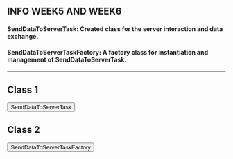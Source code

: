 ## INFO WEEK5 AND WEEK6


####  SendDataToServerTask: Created class for the server interaction and data exchange.
####  SendDataToServerTaskFactory: A factory class  for  instantiation and management of SendDataToServerTask.

 * * *

 
 
<html>
<head>
  <style>
   .panel {
      display: none;
      background-color: #f1f1f1;
      padding: 10px;
      margin-top: 10px;
      font-size: 10px; /* Increase the font size as needed */
      width: 800px; /* Increase the width as needed */
    }

    h2 {
      font-size: 14px; /* Decrease the font size of the headers */
	margin-top: 20px; /* Increase the margin-top for the header */
	  margin-bottom: 20px; /* Add margin-bottom for spacing */
    }

    .panel-button {
      margin-bottom: 20px; /* Add space between each panel button */
    }
  </style>
</head>
<body>
  <h2>Class 1</h2>
  <button onclick="SendDataToServerTask()">SendDataToServerTask</button>
  <div class="panel" id="SendDataToServerTask">
    <pre>
 
 /**
 * This class represents a task for sending data to a server.
 * The task sends a JSON array as string to microbetag server URL and retrieves the server's response.
 */


public class SendDataToServerTask extends AbstractTask {
 
	private  String serverResponse; // Stores the server response
	private final JSONObject jsonObject; // The JSON array to send to the server
    private final MGGManager mggManager;  // The MGGManager instance for retrieving the JSON array
    
   

    				
    
   
    /**
     * Constructs a new SendDataToServerTask object.
     *
     * @param jsonArray   The JSON array to send to the server.
     * @param mggManager  The MGGManager instance for retrieving the JSON array.
     */
    
    public SendDataToServerTask( JSONObject jsonObject, MGGManager mggManager) {
    	this.mggManager=mggManager;
    	this.jsonObject = mggManager.getJsonObject();
    	
    }

    /**
     * Runs the task to send data to the server.
     *
     * @param taskMonitor The task monitor to display progress and status messages.
     */
    
    @Override
    public void run(TaskMonitor taskMonitor) {
    	
    	
    		
        taskMonitor.setTitle("Sending Data to Server");
        taskMonitor.setStatusMessage("Processing Data on Server( May take some time... )");
        
       
        	
        RequestConfig config = RequestConfig.custom()
        	    .setConnectTimeout(600 * 1000)  // time to establish the connection with the remote host
        	    .setSocketTimeout(600 * 1000)  // time waiting for data – after the connection was established; maximum time of inactivity between two data packets
        	    .setConnectionRequestTimeout(600 * 1000) // time to wait for a connection from the connection manager/pool
        	    .build();

        
              CloseableHttpClient httpClient = HttpClients.custom()
                      .setDefaultRequestConfig(config)
                      .build() ;

              
              
              try {
                      String jsonQuery = jsonObject.toJSONString();
                      String serverURL = "https://msysbio.gbiomed.kuleuven.be/upload-abundance-table-dev";

                      HttpPost httpPost = new HttpPost(serverURL);
                      httpPost.setConfig(config);
                      
                      StringEntity entity = new StringEntity(jsonQuery);
                      
                      httpPost.setEntity(entity);
                      httpPost.setHeader("Accept", "application/json");
                      httpPost.setHeader("Content-type", "application/json");

                      try (CloseableHttpResponse response = httpClient.execute(httpPost)) {
                          int statusCode = response.getStatusLine().getStatusCode();

                          if (statusCode != 200 && statusCode != 202) {
                              taskMonitor.showMessage(TaskMonitor.Level.ERROR, "Got " + statusCode + " code from server");
                              return;
                          }

                          HttpEntity responseEntity = response.getEntity();
                          JSONObject jsonResponse = (JSONObject) new JSONParser().parse(new InputStreamReader(responseEntity.getContent()));
                          
                          taskMonitor.setStatusMessage("Processing server response");
                          taskMonitor.setStatusMessage("Data sent to server and retrieved successfully!");
                       // Here's the new line where you set the JSON response as a status message
                          taskMonitor.setStatusMessage("Server Response: " + jsonResponse.toJSONString());
                          mggManager.setServerResponse(jsonResponse);

                      
                      } catch (Exception e) {
                    	 
                          taskMonitor.showMessage(TaskMonitor.Level.ERROR, "Error when waiting for the response: " + e.getMessage());
                          e.printStackTrace(System.out);
                      }
                      
              } catch (Exception e) {
                  taskMonitor.showMessage(TaskMonitor.Level.ERROR, "Error while setting up the request or processing the response: " + e.getMessage());
                  e.printStackTrace(System.out);
              }
    			finally {
    					try {
    							httpClient.close();
        } catch (IOException e) {
            e.printStackTrace(System.out);
        }
                  taskMonitor.setStatusMessage("Data sent to server successfully!");
              
    			
    	}
          
    }}

    
    
    

/*private void viewData(JSONObject jsonResponse) {
	  JSONViewerPanel viewerPanel = new JSONViewerPanel(jsonResponse);
  
    
    JFrame frame = new JFrame("JSON Viewer");
    frame.setDefaultCloseOperation(JFrame.DISPOSE_ON_CLOSE);
    frame.getContentPane().add(viewerPanel);
    frame.pack();
    frame.setVisible(true);
    */
    
    
    
    
    /*
	 * private void sendJSONDataToServer(JSONArray jsonArray, TaskMonitor
	 * taskMonitor) { try {
	 * 
	 * 
	 * // Convert the JSONArray to a JSON string String jsonQuery =
	 * jsonArray.toJSONString();
	 * 
	 * System.out.println(jsonQuery);
	 * 
	 * // Set the server URL String serverURL =
	 * "https://msysbio.gbiomed.kuleuven.be/upload-abundance-table"; // Replace with
	 * the actual server URL
	 * 
	 * 
	 * // Create an instance of CloseableHttpClient CloseableHttpClient httpclient =
	 * HttpClients.createDefault();
	 * 
	 * taskMonitor.setStatusMessage("Sending data to server");
	 * 
	 * // Send the JSON data to the server JSONObject jsonResponse =
	 * HTTPUtils.postJSON(serverURL, httpclient, jsonQuery, taskMonitor);
	 * 
	 * // Process the server response if needed if (jsonResponse != null) {
	 * taskMonitor.setStatusMessage("Processing server response");
	 * 
	 * // Process the response here serverResponse = jsonResponse.toJSONString();
	 * mggManager.setServerResponse(jsonResponse);
	 * 
	 * }
	 * 
	 * 
	 * 
	 * taskMonitor.setStatusMessage("Closing connection");
	 * 
	 * // Close the HttpClient httpclient.close(); } catch (Exception e) {
	 * taskMonitor.showMessage(TaskMonitor.Level.ERROR,
	 * "Error while sending JSON data to server: " + e.getMessage());
	 * e.printStackTrace();
	 * 
	 * // Show the JSON data in a panel if showJSONInPanel
	 * 
	 * SwingUtilities.invokeLater(() ->showDataInPanel(jsonArray));
	 * 
	 * 
	 * 
	 * } }
	 */  
    
		
}
    </pre>
  </div>






  <h2>Class 2</h2>
  <button onclick="SendDataToServerTaskFactory()">SendDataToServerTaskFactory</button>
  <div class="panel" id="SendDataToServerTaskFactory">
    <pre>
 
package be.kuleuven.mgG.internal.tasks;

import org.cytoscape.work.TaskFactory;
import org.cytoscape.work.TaskIterator;
import org.json.simple.JSONArray;
import org.json.simple.JSONObject;

import be.kuleuven.mgG.internal.model.MGGManager;



public class SendDataToServerTaskFactory implements TaskFactory {
    
    private final MGGManager mggManager;
    private JSONObject jsonObject;
    
    
    
    public SendDataToServerTaskFactory(JSONObject jsonObject,MGGManager mggManager) {
    	this.jsonObject = jsonObject;
        this.mggManager=mggManager;
    }

    @Override
    public TaskIterator createTaskIterator() {
        return new TaskIterator(2,new SendDataToServerTask(jsonObject, mggManager),new CreateNetworkTask(mggManager));
        
        
    }

    @Override
    public boolean isReady() {
        return true;
    }
}


      
    </pre>
  </div>

  <script>
    function showSendDataToServerTask() {
      var panel = document.getElementById("SendDataToServerTask");
      if (panel.style.display === "none") {
        panel.style.display = "block";
      } else {
        panel.style.display = "none";
      }
    }
    
    function showSendDataToServerTaskFactory() {
      var panel = document.getElementById("SendDataToServerTaskFactory");
      if (panel.style.display === "none") {
        panel.style.display = "block";
      } else {
        panel.style.display = "none";
      }
    }
  </script>
</body>
</html>

	
	
<br> <!-- Add an empty line -->
